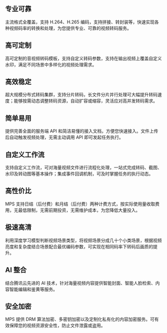 ## 专业可靠
主流格式全覆盖，支持 H.264、H.265 编码，支持拼接、转封装等，快速实现各种视频码率的转换和处理，为您提供专业、可靠的视频转码服务。 

## 高可定制
高可定制的音视频转码模板，支持自定义转码参数，支持在输出视频上覆盖自定义水印，满足不同场景中多样化的视频处理需求。 

## 高效稳定
超大规模分布式转码集群，支持分片转码，长文件分片并行处理可大幅提升转码速度；能够按需动态调整转码资源，自动扩容或缩容，灵活应对高并发转码需求。 

## 简单易用
提供完善全面的服务端 API 和简洁易懂的接入文档，方便您快速接入。文件上传后自动触发视频处理，无需主动调用 API 即可发起任务执行。 

## 自定义工作流
支持自定义工作流，可对海量视频文件进行流程化处理，一站式完成转码、截图、水印及转动图等基本操作；集成事件回调机制，可及时掌握任务的执行动态。 

## 高性价比
MPS 支持日结（后付费）和月结（后付费）两种计费方式，按实际使用量收取费用，无最低限制，无需前期投资，无需维护成本，为您降低大量投入。 

##  极速高清
利用深度学习模型判断视频场景类型，将视频场景分成几十个小类场景，根据视频亮度和复杂度结合场景配合最优编码参数，可实现在相同码率下转码后画质的提升。 

##  AI 整合
结合腾讯云先进的 AI 技术，针对海量视频内容提供智能封面、智能人脸检索、内容智能编辑和鉴黄等服务。  

##  安全加密
MPS 提供 DRM 算法加密、多密钥加密以及定制化私有化的内容加密服务。可有效保障您的视频资源安全性，防止文件泄露或盗用。
